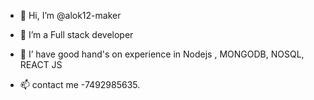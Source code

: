 - 👋 Hi, I’m @alok12-maker
- 👀 I’m a Full stack developer 
- 🌱 I’ have good hand's on experience in Nodejs , MONGODB, NOSQL, REACT JS 

- 📫 contact me -7492985635.

<!---
alok12-maker/alok12-maker is a ✨ special ✨ repository because its `README.md` (this file) appears on your GitHub profile.
You can click the Preview link to take a look at your changes.
--->

